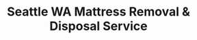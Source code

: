 ---
layout: location.njk
title: Seattle WA Mattress Removal & Disposal Service
description: Professional mattress removal in Seattle, WA. Next-day pickup  Serving Amazon, Microsoft, Boeing employees and all neighborhoods from Capitol Hill to Ballard.
permalink: /mattress-removal/washington/seattle/
city: Seattle
state: Washington
stateSlug: washington
tier: 1
coordinates:
  lat: 47.6062
  lng: -122.3321
pricing:
  startingPrice: 125
  single: 125
  queen: 155
  king: 180
  boxSpring: 30
neighborhoods:
  - name: Capitol Hill
    zipCodes: ["98102", "98112"]
  - name: Queen Anne
    zipCodes: ["98109", "98119"]
  - name: Ballard
    zipCodes: ["98107", "98117"]
  - name: Fremont
    zipCodes: ["98103"]
  - name: University District
    zipCodes: ["98105", "98115"]
  - name: Wallingford
    zipCodes: ["98103"]
  - name: Green Lake
    zipCodes: ["98103", "98115"]
  - name: Phinney Ridge
    zipCodes: ["98103"]
  - name: Greenwood
    zipCodes: ["98103", "98117"]
  - name: Crown Hill
    zipCodes: ["98117"]
  - name: South Lake Union
    zipCodes: ["98109"]
  - name: Belltown
    zipCodes: ["98121"]
  - name: Pioneer Square
    zipCodes: ["98104"]
  - name: International District
    zipCodes: ["98104"]
  - name: Central District
    zipCodes: ["98144"]
  - name: Beacon Hill
    zipCodes: ["98108", "98144"]
  - name: Georgetown
    zipCodes: ["98108"]
  - name: SODO
    zipCodes: ["98134"]
  - name: West Seattle
    zipCodes: ["98116", "98126", "98136"]
  - name: Magnolia
    zipCodes: ["98199"]
zipCodes: ["98102", "98103", "98104", "98105", "98107", "98108", "98109", "98112", "98115", "98116", "98117", "98119", "98121", "98126", "98134", "98136", "98144", "98199"]
recyclingPartners:
  - Seattle Public Utilities
  - North Transfer Station
  - WM Northwest
  - King County Solid Waste
localRegulations: Seattle Public Utilities provides weekly garbage and compost collection with bi-weekly recycling service included in residential rates. North Transfer Station accepts bulk items including mattresses with proper disposal fees. Hours are variable with longer wait times expected through June as aging compactors are replaced. Busiest times are Monday mornings and weekends 11am-3pm.
nearbyCities:
  - name: Auburn
    slug: auburn
    distance: 28
    isSuburb: true
  - name: Bellevue
    slug: bellevue
    distance: 12
    isSuburb: true
  - name: Bothell
    slug: bothell
    distance: 20
    isSuburb: true
  - name: Burien
    slug: burien
    distance: 15
    isSuburb: true
  - name: Edmonds
    slug: edmonds
    distance: 18
    isSuburb: true
  - name: Everett
    slug: everett
    distance: 30
    isSuburb: true
  - name: Federal Way
    slug: federal-way
    distance: 25
    isSuburb: true
  - name: Kent
    slug: kent
    distance: 25
    isSuburb: true
  - name: Kirkland
    slug: kirkland
    distance: 15
    isSuburb: true
  - name: Marysville
    slug: marysville
    distance: 35
    isSuburb: true
  - name: Redmond
    slug: redmond
    distance: 18
    isSuburb: true
  - name: Renton
    slug: renton
    distance: 18
    isSuburb: true
  - name: Sammamish
    slug: sammamish
    distance: 25
    isSuburb: true
  - name: Shoreline
    slug: shoreline
    distance: 12
    isSuburb: true
reviews:
  count: 847
  featured:
    - text: "Amazon relocation package covered everything except mattress disposal - these folks handled our old king size same day we called. Driver knew exactly where to find our building in South Lake Union, no hassle at all."
      author: "Sarah M."
      neighborhood: "South Lake Union"
    - text: "Startup life means weird schedules. Called at 9pm Saturday, they had someone out Monday morning before my remote standup. Took care of everything while I was on video calls upstairs."
      author: "Jordan K."
      neighborhood: "Capitol Hill"
    - text: "Coffee roasting setup took over our bedroom - needed the old mattress gone fast. Team showed up early, wrapped everything properly, didn't leave a single crumb behind. True professionals."
      author: "Maya P."
      neighborhood: "Fremont"
faqs:
  - question: "How quickly can you pick up mattresses in Seattle?"
    answer: "We offer next-day service throughout Seattle's diverse neighborhoods. Our team schedules around tech worker relocations, coffee shop hours, and the unique logistics of everything from Capitol Hill apartments to Ballard townhomes."
  - question: "Do you serve all Seattle neighborhoods and tech campuses?"
    answer: "Absolutely! We provide service throughout Seattle from South Lake Union's Amazon headquarters to University District student housing, Ballard's maritime district to West Seattle's residential areas. Same professional service citywide."
  - question: "What's included in your Seattle mattress removal pricing?"
    answer: "Our $125-$180 pricing includes pickup from any location in your home, professional removal, and proper disposal through Seattle Public Utilities approved channels. Stairs are $10/flight additional."
  - question: "Can you work around tech company schedules and startup timelines?"
    answer: "Yes, we understand Seattle's tech-driven economy and demanding work schedules. We offer flexible appointment times including early morning, evening, and weekend slots to fit around Microsoft, Amazon, Boeing, and startup employee needs."
  - question: "Are you licensed to operate throughout King County?"
    answer: "Yes, we're fully licensed and insured to provide waste removal services throughout King County and Seattle proper, with all required commercial hauler registration and compliance with Seattle Public Utilities regulations."
  - question: "How do you handle disposal compliance with Seattle's environmental standards?"
    answer: "We ensure full compliance with Seattle's progressive environmental regulations, working with approved facilities like North Transfer Station. All mattresses are processed through proper recycling channels that support the city's sustainability goals."
  - question: "Do you coordinate with moving companies for tech relocations?"
    answer: "Absolutely! We regularly work with corporate relocation services and moving companies handling Amazon, Microsoft, and other tech employee transitions. We can coordinate timing with your overall moving schedule and corporate housing arrangements."
  - question: "Can you handle the unique logistics of Seattle's neighborhoods?"
    answer: "Yes, our team is experienced with Seattle's diverse housing types - from Capitol Hill's vintage apartments and steep streets to Ballard's narrow driveways and Queen Anne's high-rise condos. We navigate parking restrictions, building requirements, and neighborhood access challenges professionally."
schema:
  "@context": "https://schema.org"
  "@type": "LocalBusiness"
  "name": "A Bedder World Seattle"
  "image": "https://abedderworld.com/images/mattress-removal-seattle.jpg"
  "description": "Professional mattress removal and disposal service in Seattle, WA. Licensed, insured, and compliant with King County and Seattle regulations."
  "address":
    "@type": "PostalAddress"
    "addressLocality": "Seattle"
    "addressRegion": "WA"
    "postalCode": "98109"
    "addressCountry": "US"
  "geo":
    "@type": "GeoCoordinates"
    "latitude": 47.6062
    "longitude": -122.3321
  "telephone": "+17202636094"
  "priceRange": "$125-$180"
  "areaServed":
    "@type": "GeoCircle"
    "name": "Seattle Washington"
    "geoRadius": 25000
  "aggregateRating":
    "@type": "AggregateRating"
    "ratingValue": 4.9
    "reviewCount": 847
  "serviceType": ["Mattress Removal", "Bed Disposal", "Furniture Removal"]
pageContent:
  heroDescription: "Professional mattress removal serving Seattle's innovation capital. With over 1 million mattresses recycled nationwide, we provide expert service for tech workers, musicians, and Pacific Northwest communities from Capitol Hill to Puget Sound."
  aboutService: |
    <p>Seattle's position as the Pacific Northwest's innovation epicenter creates distinctive mattress removal challenges that our specialized team navigates expertly. With over 764,000 residents across iconic neighborhoods from Capitol Hill's music venues to South Lake Union's Amazon campus, serving this dynamic metro requires understanding tech industry relocations, coffee culture schedules, and the complex logistics of everything from grunge-era apartments to modern high-rise condos.</p>

    <p>Our service addresses Seattle's unique demographic reality - a city where 42% of residents aged 25-44 are millennials drawn by companies like Amazon, Microsoft, and Boeing, creating constant housing transitions. Whether you're relocating for a position at a Fortune 500 tech giant, upgrading your Capitol Hill loft, or managing turnover in University District student housing, we coordinate efficiently with the professional demands and lifestyle patterns that define America's coffee capital.</p>

    <p>Tech professionals, musicians, students, and families throughout Seattle rely on our next-day service for seamless mattress disposal. We work around Amazon delivery schedules, coordinate with Microsoft campus moves, respect the neighborhood character from Ballard's maritime heritage to Fremont's artistic community, and ensure service delivery that honors both Seattle's innovative spirit and environmental consciousness that makes the Emerald City a global sustainability leader.</p>
  serviceAreasIntro: "Our comprehensive Seattle coverage spans from South Lake Union's tech headquarters to West Seattle's residential communities, serving the diverse neighborhoods where innovation meets Pacific Northwest lifestyle - from coffee roasters in Fremont to music venues in Capitol Hill to waterfront condos in Ballard."
  regulationsCompliance: "Our team navigates Seattle Public Utilities' integrated waste management system, coordinates with North Transfer Station protocols during facility upgrades, and maintains compliance with all city environmental standards while providing convenient alternatives to weekend transfer station crowds and Monday morning rush periods."
  environmentalImpact: |
    <p>Seattle's environmentally conscious tech community and sustainability-focused residents benefit from advanced mattress recycling practices that align with the city's progressive environmental goals and Puget Sound protection initiatives. Seattle Public Utilities' comprehensive waste management system processes materials through specialized recycling facilities, recovering steel springs, memory foam, and textile components for industrial applications rather than contributing to regional landfill capacity.</p>

    <p>Working directly with Seattle's approved waste facilities and King County systems, we ensure 85% of mattress materials avoid landfill disposal through established recycling networks. Our process supports Seattle's carbon neutrality goals and complements local environmental initiatives like Puget Soundkeeper Alliance's marine protection efforts, the Seahawks' zero-waste stadium certification, and corporate sustainability programs from tech giants headquartered in the region.</p>

    <p>For tech professionals, environmental advocates, and families committed to sustainable living, our service provides measurable waste diversion that contributes to Seattle's climate action plan and Puget Sound restoration efforts. Each mattress processed represents approximately 65 pounds of material recovered through city-approved channels, supporting the environmental values that attract residents to the Pacific Northwest's innovation capital while reducing the individual carbon footprint associated with personal transfer station trips.</p>
  howItWorksScheduling: "Schedule pickup times that work around tech industry schedules, coffee shop hours, music venue events, and Seattle's unique neighborhood rhythms. We accommodate early morning appointments for Amazon employees, evening slots for Microsoft campus workers, and weekend scheduling that respects the city's work-life balance culture."
  howItWorksService: "Our team arrives equipped for Seattle's diverse housing landscape - from Capitol Hill's historic apartments and steep Queen Anne streets to Ballard's narrow driveways and South Lake Union's modern high-rises. We handle building access codes, coordinate with doormen and property managers, navigate Seattle's challenging parking restrictions, and work efficiently around the neighborhood character that defines each community."
  howItWorksDisposal: "All mattresses are transported to Seattle Public Utilities approved facilities including North Transfer Station near Gas Works Park. We handle all documentation, manage disposal fees, coordinate around facility upgrade schedules, and ensure compliance with Seattle's environmental regulations for professional waste management that supports the city's sustainability leadership."
  sidebarStats:
    mattressesRemoved: "4200"
---